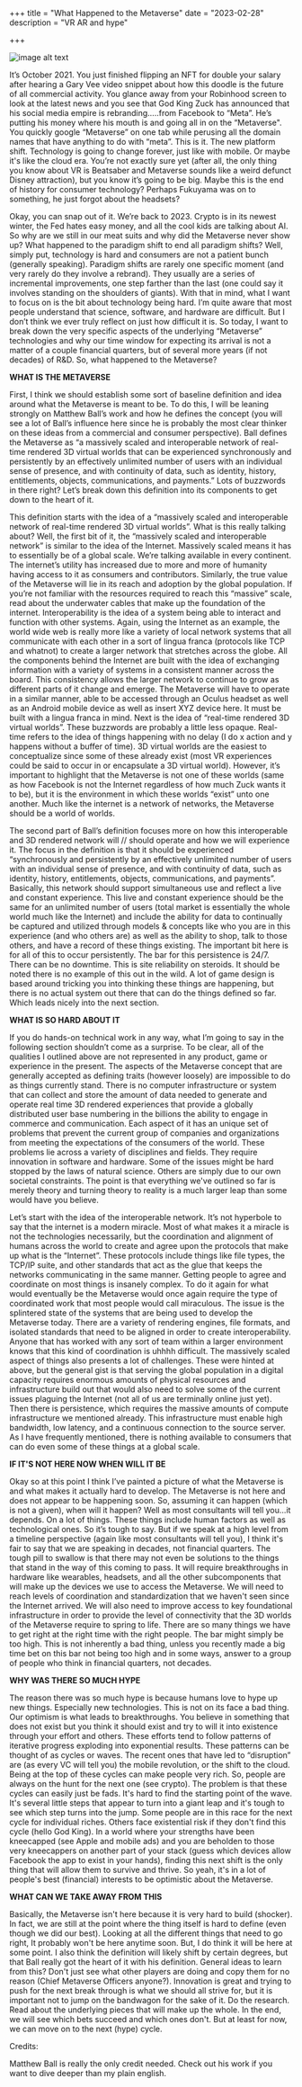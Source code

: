 +++
title = "What Happened to the Metaverse"
date = "2023-02-28"
description = "VR AR and hype"

+++

![image alt text](/metaverse.png)

It’s October 2021. You just finished flipping an NFT for double your salary after hearing a Gary Vee video snippet about how this doodle is the future of all commercial activity. You glance away from your Robinhood screen to look at the latest news and you see that God King Zuck has announced that his social media empire is rebranding…..from Facebook to “Meta”. He’s putting his money where his mouth is and going all in on the “Metaverse". You quickly google “Metaverse” on one tab while perusing all the domain names that have anything to do with “meta”. This is it. The new platform shift. Technology is going to change forever, just like with mobile. Or maybe it's like the cloud era. You’re not exactly sure yet (after all, the only thing you know about VR is Beatsaber and Metaverse sounds like a weird defunct Disney attraction), but you know it’s going to be big. Maybe this is the end of history for consumer technology? Perhaps Fukuyama was on to something, he just forgot about the headsets?

Okay, you can snap out of it. We’re back to 2023. Crypto is in its newest winter, the Fed hates easy money, and all the cool kids are talking about AI. So why are we still in our meat suits and why did the Metaverse never show up? What happened to the paradigm shift to end all paradigm shifts? Well, simply put, technology is hard and consumers are not a patient bunch (generally speaking). Paradigm shifts are rarely one specific moment (and very rarely do they involve a rebrand). They usually are a series of incremental improvements, one step farther than the last (one could say it involves standing on the shoulders of giants). With that in mind, what I want to focus on is the bit about technology being hard. I’m quite aware that most people understand that science, software, and hardware are difficult. But I don’t think we ever truly reflect on just how difficult it is. So today, I want to break down the very specific aspects of the underlying “Metaverse” technologies and why our time window for expecting its arrival is not a matter of a couple financial quarters, but of several more years (if not decades) of R&D. So, what happened to the Metaverse?


**WHAT IS THE METAVERSE**

First, I think we should establish some sort of baseline definition and idea around what the Metaverse is meant to be. To do this, I will be leaning strongly on Matthew Ball’s work and how he defines the concept (you will see a lot of Ball’s influence here since he is probably the most clear thinker on these ideas from a commercial and consumer perspective). Ball defines the Metaverse as “a massively scaled and interoperable network of real-time rendered 3D virtual worlds that can be experienced synchronously and persistently by an effectively unlimited number of users with an individual sense of presence, and with continuity of data, such as identity, history, entitlements, objects, communications, and payments.” Lots of buzzwords in there right? Let’s break down this definition into its components to get down to the heart of it. 

This definition starts with the idea of a “massively scaled and interoperable network of real-time rendered 3D virtual worlds”. What is this really talking about? Well, the first bit of it, the  “massively scaled and interoperable network” is similar to the idea of the Internet. Massively scaled means it has to essentially be of a global scale. We’re talking available in every continent. The internet’s utility has increased due to more and more of humanity having access to it as consumers and contributors. Similarly, the true value of the Metaverse will lie in its reach and adoption by the global population. If you’re not familiar with the resources required to reach this “massive” scale, read about the underwater cables that make up the foundation of the internet. Interoperability is the idea of a system being able to interact and function with other systems. Again, using the Internet as an example, the world wide web is really more like a variety of local network systems that all communicate with each other in a sort of lingua franca (protocols like TCP and whatnot) to create a larger network that stretches across the globe. All the components behind the Internet are built with the idea of exchanging information with a variety of systems in a consistent manner across the board. This consistency allows the larger network to continue to grow as different parts of it change and emerge. The Metaverse will have to operate in a similar manner, able to be accessed through an Oculus headset as well as an Android mobile device as well as insert XYZ device here. It must be built with a lingua franca in mind. Next is the idea of “real-time rendered 3D virtual worlds”. These buzzwords are probably a little less opaque. Real-time refers to the idea of things happening with no delay (I do x action and y happens without a buffer of time). 3D virtual worlds are the easiest to conceptualize since some of these already exist (most VR experiences could be said to occur in or encapsulate a 3D virtual world). However, it’s important to highlight that the Metaverse is not one of these worlds (same as how Facebook is not the Internet regardless of how much Zuck wants it to be), but it is the environment in which these worlds “exist” unto one another. Much like the internet is a network of networks, the Metaverse should be a world of worlds.

The second part of Ball’s definition focuses more on how this interoperable and 3D rendered network will // should operate and how we will experience it.  The focus in the definition is that it should be experienced “synchronously and persistently by an effectively unlimited number of users with an individual sense of presence, and with continuity of data, such as identity, history, entitlements, objects, communications, and payments”. Basically, this network should support simultaneous use and reflect a live and constant experience. This live and constant experience should be the same for an unlimited number of users (total market is essentially the whole world much like the Internet) and include the ability for data to continually be captured and utilized through models & concepts like who you are in this experience (and who others are) as well as the ability to shop, talk to those others, and have a record of these things existing. The important bit here is for all of this to occur persistently. The bar for this persistence is 24/7. There can be no downtime. This is site reliability on steroids. It should be noted there is no example of this out in the wild. A lot of game design is based around tricking you into thinking these things are happening, but there is no actual system out there that can do the things defined so far. Which leads nicely into the next section.
	

**WHAT IS SO HARD ABOUT IT**

If you do hands-on technical work in any way, what I’m going to say in the following section shouldn’t come as a surprise. To be clear, all of the qualities I outlined above are not represented in any product, game or experience in the present. The aspects of the Metaverse concept that are generally accepted as defining traits (however loosely) are impossible to do as things currently stand. There is no computer infrastructure or system that can collect and store the amount of data needed to generate and operate real time 3D rendered experiences that provide a globally distributed user base numbering in the billions the ability to engage in commerce and communication. Each aspect of it has an unique set of problems that prevent the current group of companies and organizations from meeting the expectations of the consumers of the world. These problems lie across a variety of disciplines and fields. They require innovation in software and hardware. Some of the issues might be hard stopped by the laws of natural science. Others are simply due to our own societal constraints. The point is that everything we've outlined so far is merely theory and turning theory to reality is a much larger leap than some would have you believe.

Let’s start with the idea of the interoperable network. It’s not hyperbole to say that the internet is a modern miracle. Most of what makes it a miracle is not the technologies necessarily, but the coordination and alignment of humans across the world to create and agree upon the protocols that make up what is the “Internet”. These protocols include things like file types, the TCP/IP suite, and other standards that act as the glue that keeps the networks communicating in the same manner. Getting people to agree and coordinate on most things is insanely complex. To do it again for what would eventually be the Metaverse would once again require the type of coordinated work that most people would call miraculous. The issue is the splintered state of the systems that are being used to develop the Metaverse today. There are a variety of rendering engines, file formats, and isolated standards that need to be aligned in order to create interoperability. Anyone that has worked with any sort of team within a larger environment knows that this kind of coordination is uhhhh difficult. The massively scaled aspect of things also presents a lot of challenges. These were hinted at above, but the general gist is that serving the global population in a digital capacity requires enormous amounts of physical resources and infrastructure build out that would also need to solve some of the current issues plaguing the Internet (not all of us are terminally online just yet). Then there is persistence, which requires the massive amounts of compute infrastructure we mentioned already. This infrastructure must enable high bandwidth, low latency, and a continuous connection to the source server. As I have frequently mentioned, there is nothing available to consumers that can do even some of these things at a global scale. 


**IF IT'S NOT HERE NOW WHEN WILL IT BE**

Okay so at this point I think I’ve painted a picture of what the Metaverse is and what makes it actually hard to develop. The Metaverse is not here and does not appear to be happening soon. So, assuming it can happen (which is not a given), when will it happen? 
Well as most consultants will tell you…it depends. On a lot of things. These things include human factors as well as technological ones. So it’s tough to say. But if we speak at a high level from a timeline perspective (again like most consultants will tell you), I think it's fair to say that we are speaking in decades, not financial quarters. The tough pill to swallow is that there may not even be solutions to the things that stand in the way of this coming to pass. It will require breakthroughs in hardware like wearables, headsets, and all the other subcomponents that will make up the devices we use to access the Metaverse. We will need to reach levels of coordination and standardization that we haven't seen since the Internet arrived. We will also need to improve access to key foundational infrastructure in order to provide the level of connectivity that the 3D worlds of the Metaverse require to spring to life. There are so many things we have to get right at the right time with the right people. The bar might simply be too high.
This is not inherently a bad thing, unless you recently made a big time bet on this bar not being too high and in some ways, answer to a group of people who think in financial quarters, not decades. 

**WHY WAS THERE SO MUCH HYPE**

The reason there was so much hype is because humans love to hype up new things. Especially new technologies. This is not on its face a bad thing. Our optimism is what leads to breakthroughs. You believe in something that does not exist but you think it should exist and try to will it into existence through your effort and others. These efforts tend to follow patterns of iterative progress exploding into exponential results. These patterns can be thought of as cycles or waves. The recent ones that have led to “disruption” are (as every VC will tell you) the mobile revolution, or the shift to the cloud. Being at the top of these cycles can make people very rich. So, people are always on the hunt for the next one (see crypto). The problem is that these cycles can easily just be fads. It's hard to find the starting point of the wave. It's several little steps that appear to turn into a giant leap and it's tough to see which step turns into the jump. Some people are in this race for the next cycle for individual riches. Others face existential risk if they don't find this cycle (hello God King). In a world where your strengths have been kneecapped (see Apple and mobile ads) and you are beholden to those very kneecappers on another part of your stack (guess which devices allow Facebook the app to exist in your hands), finding this next shift is the only thing that will allow them to survive and thrive. So yeah, it's in a lot of people's best (financial) interests to be optimistic about the Metaverse. 

**WHAT CAN WE TAKE AWAY FROM THIS**

Basically, the Metaverse isn't here because it is very hard to build (shocker). In fact, we are still at the point where the thing itself is hard to define (even though we did our best). Looking at all the different things that need to go right, It probably won't be here anytime soon. But, I do think it will be here at some point. I also think the definition will likely shift by certain degrees, but that Ball really got the heart of it with his definition. General ideas to learn from this? Don't just see what other players are doing and copy them for no reason (Chief Metaverse Officers anyone?). Innovation is great and trying to push for the next break through is what we should all strive for, but it is important not to jump on the bandwagon for the sake of it. Do the research. Read about the underlying pieces that will make up the whole. In the end, we will see which bets succeed and which ones don't. But at least for now, we can move on to the next (hype) cycle.



Credits:

Matthew Ball is really the only credit needed. Check out his work if you want to dive deeper than my plain english.
